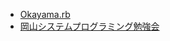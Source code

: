 * [Okayama.rb](https://okaruby.connpass.com/)
* [岡山システムプログラミング勉強会](https://okasyspro.connpass.com/)
